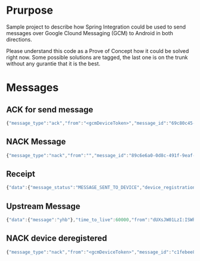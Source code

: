 # Prurpose

Sample project to describe how Spring Integration could be used to send messages over Google Clound Messaging (GCM) to Android in both directions.

Please understand this code as a Prove of Concept how it could be solved right now. Some possible solutions are tagged, the last one is on the trunk without any gurantie that it is the best.

# Messages
## ACK for send message
```javascript
{"message_type":"ack","from":"<gcmDeviceToken>","message_id":"69c80c45-5f2b-49b4-955b-929b68add39b"}
```
## NACK Message
```javascript
{"message_type":"nack","from":"","message_id":"89c6e6a0-0d8c-491f-9eaf-e1302c81da22","error":"INVALID_JSON","error_description":"InvalidJson: MISSING_REGISTRATIONS : Missing \"to\" field"}
```

## Receipt
```javascript
{"data":{"message_status":"MESSAGE_SENT_TO_DEVICE","device_registration_id":"<gcmDeviceToken>","message_sent_timestamp":"1458563610226","original_message_id":"69c80c45-5f2b-49b4-955b-929b68add39b"},"time_to_live":0,"from":"gcm.googleapis.com","message_id":"dr2:69c80c45-5f2b-49b4-955b-929b68add39b","message_type":"receipt","category":"org.sterl.gcm.android"}
```
## Upstream Message
```javascript
{"data":{"message":"yhb"},"time_to_live":60000,"from":"dUXsJW01LzI:ISWhbrNse...","message_id":"82fb4063-6bb8-4437-a7ef-20bd12971054","category":"org.sterl.gcm.android"}
```

## NACK device deregistered
```javascript
{"message_type":"nack","from":"<gcmDeviceToken>","message_id":"c1febee8-d371-4a9a-9794-3e153cff01de","error":"DEVICE_UNREGISTERED","error_description":""}
```

